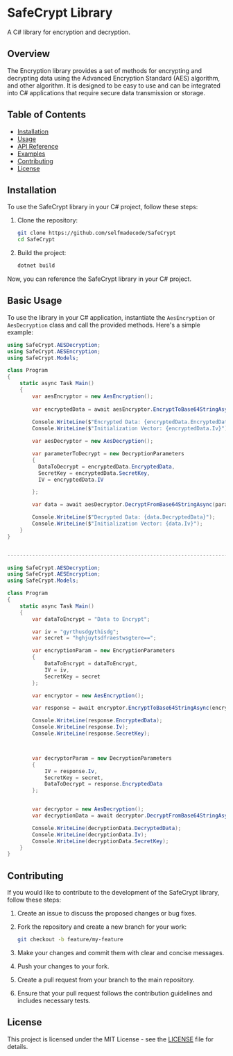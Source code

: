 # SafeCrypt Library

A C# library for encryption and decryption.

## Overview

The Encryption library provides a set of methods for encrypting and decrypting data using the Advanced Encryption Standard (AES) algorithm, and other algorithm. It is designed to be easy to use and can be integrated into C# applications that require secure data transmission or storage.

## Table of Contents

- [Installation](#installation)
- [Usage](#basic-usage)
- [API Reference](#api-reference)
- [Examples](#examples)
- [Contributing](#contributing)
- [License](#license)

## Installation

To use the SafeCrypt library in your C# project, follow these steps:

1. Clone the repository:

   ```bash
   git clone https://github.com/selfmadecode/SafeCrypt
   cd SafeCrypt
   ```

2. Build the project:

   ```bash
   dotnet build
   ```

Now, you can reference the SafeCrypt library in your C# project.

## Basic Usage

To use the library in your C# application, instantiate the `AesEncryption` or `AesDecryption` class and call the provided methods. Here's a simple example:

```csharp
using SafeCrypt.AESDecryption;
using SafeCrypt.AESEncryption;
using SafeCrypt.Models; 

class Program
{
    static async Task Main()
    {
        var aesEncryptor = new AesEncryption();
        
        var encryptedData = await aesEncryptor.EncryptToBase64StringAsync("Hello, World!", "gdjdtsraewsuteastwerse=="
        
        Console.WriteLine($"Encrypted Data: {encryptedData.EncryptedData}");
        Console.WriteLine($"Initialization Vector: {encryptedData.Iv}");

        var aesDecryptor = new AesDecryption();

        var parameterToDecrypt = new DecryptionParameters
        {
          DataToDecrypt = encryptedData.EncryptedData,
          SecretKey = encryptedData.SecretKey,
          IV = encryptedData.IV

        };

        var data = await aesDecryptor.DecryptFromBase64StringAsync(parameterToDecrypt)

        Console.WriteLine($"Decrypted Data: {data.DecryptedData}");
        Console.WriteLine($"Initialization Vector: {data.Iv}");
    }
}


-------------------------------------------------------------------------------------------------------

using SafeCrypt.AESDecryption;
using SafeCrypt.AESEncryption;
using SafeCrypt.Models; 

class Program
{
    static async Task Main() 
    {
        var dataToEncrypt = "Data to Encrypt";

        var iv = "gyrthusdgythisdg";
        var secret = "hghjuytsdfraestwsgtere==";

        var encryptionParam = new EncryptionParameters
        {
            DataToEncrypt = dataToEncrypt,
            IV = iv,
            SecretKey = secret
        };

        var encryptor = new AesEncryption();

        var response = await encryptor.EncryptToBase64StringAsync(encryptionParam.DataToEncrypt, secret);

        Console.WriteLine(response.EncryptedData);
        Console.WriteLine(response.Iv);
        Console.WriteLine(response.SecretKey);



        var decryptorParam = new DecryptionParameters
        {
            IV = response.Iv,
            SecretKey = secret,
            DataToDecrypt = response.EncryptedData
        };


        var decryptor = new AesDecryption();
        var decryptionData = await decryptor.DecryptFromBase64StringAsync(decryptorParam);

        Console.WriteLine(decryptionData.DecryptedData);
        Console.WriteLine(decryptionData.Iv);
        Console.WriteLine(decryptionData.SecretKey);
    }
}
```

## Contributing

If you would like to contribute to the development of the SafeCrypt library, follow these steps:

1. Create an issue to discuss the proposed changes or bug fixes.
2. Fork the repository and create a new branch for your work:

   ```bash
   git checkout -b feature/my-feature
   ```

3. Make your changes and commit them with clear and concise messages.
4. Push your changes to your fork.
5. Create a pull request from your branch to the main repository.
6. Ensure that your pull request follows the contribution guidelines and includes necessary tests.

## License

This project is licensed under the MIT License - see the [LICENSE](https://github.com/selfmadecode/SafeCrypt/tree/master?tab=MIT-1-ov-file) file for details.
